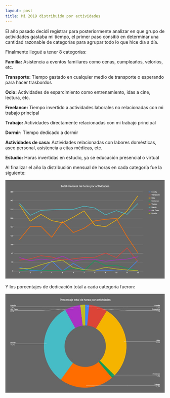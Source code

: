 ```yaml
---
layout: post
title: Mi 2019 distribuido por actividades
---
```


El año pasado decidí registrar para posteriormente analizar en que grupo de actividades gastaba mi tiempo, el primer paso consitió en determinar una cantidad razonable de categorías para agrupar todo lo que hice día a día.

Finalmente llegué a tener 8 categorías:

**Familia:** Asistencia a eventos familiares como cenas, cumpleaños, velorios, etc.

**Transporte:** Tiempo gastado en cualquier medio de transporte o esperando para hacer trasbordos

**Ocio:**  Actividades de esparcimiento como entrenamiento, idas a cine, lectura, etc.

**Freelance:** Tiempo invertido a actividades laborales no relacionadas con mi trabajo principal 

**Trabajo:** Actividades directamente relacionadas con mi trabajo principal

**Dormir:** Tiempo dedicado a dormir

**Actividades de casa:** Actividades relacionadas con labores domésticas, aseo personal, asistencia a citas médicas, etc.

**Estudio:** Horas invertidas en estudio, ya se educación presencial o virtual

Al finalizar el año la distribución mensual de horas en cada categoría fue la siguiente:

![Total mensual de horas por actividades](https://raw.githubusercontent.com/daniels13ca/daniels13ca.github.io/master/images/TotalHoras.JPG)

Y los porcentajes de dedicación total a cada categoría fueron:

![Porcentaje total de horas por actividades](https://raw.githubusercontent.com/daniels13ca/daniels13ca.github.io/master/images/PorcentajeHoras.JPG)